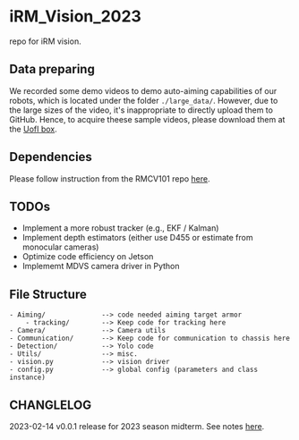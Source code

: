 # iRM_Vision_2023

repo for iRM vision.

## Data preparing

We recorded some demo videos to demo auto-aiming capabilities of our robots,
which is located under the folder `./large_data/`.
However, due to the large sizes of the video, it's inappropriate to directly
upload them to GitHub. Hence, to acquire theese sample videos, please download
them at the [UofI box](https://uofi.box.com/s/i6zahotr9id35hurjzy2bq3dcfz0085e).

## Dependencies

Please follow instruction from the RMCV101 repo [here](https://github.com/illini-robomaster/RM_CV_101/blob/master/INSTALL.md).

## TODOs

- Implement a more robust tracker (e.g., EKF / Kalman)
- Implement depth estimators (either use D455 or estimate from monocular cameras)
- Optimize code efficiency on Jetson
- Implememt MDVS camera driver in Python

## File Structure

```
- Aiming/              --> code needed aiming target armor
    - tracking/        --> Keep code for tracking here
- Camera/              --> Camera utils
- Communication/       --> Keep code for communication to chassis here
- Detection/           --> Yolo code
- Utils/               --> misc.
- vision.py            --> vision driver
- config.py            --> global config (parameters and class instance)
```

## CHANGLELOG

2023-02-14 v0.0.1 release for 2023 season midterm. See notes [here](https://github.com/illini-robomaster/iRM_Vision_2023/pull/1).
